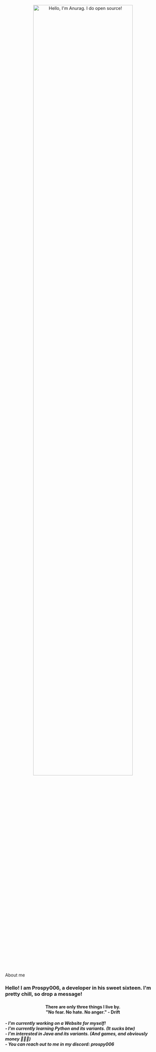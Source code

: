 <p align="center"><a href="https://anuraghazra.github.io"><img width="80%" alt="Hello, I'm Anurag. I do open source!" src="./assets/gh-readme-header.png" /></a></p>
<body>
	About me <br>
	<h3> Hello! I am Prospy006, a developer in his sweet sixteen. I'm pretty chill, so drop a message! <h3/>
<h4 align="center">
	There are only three things I live by. <br>
    "No fear. No hate. No anger." - Drift
<h4/>
<h5>
	- I'm currently working on a Website for myself! <br>
	- I'm currently learning Python and its variants. (It sucks btw) <br>
	- I'm interested in Java and its variants. (And games, and obviously money 🤑🤑🤑) <br>
	- You can reach out to me in my discord: prospy006 <br>
<h5/>
<body/>
<!--
**Prospy006/prospy006** is a ✨ _special_ ✨ repository because its `README.md` (this file) appears on your GitHub profile.

Here are some ideas to get you started:

- 🔭 I’m currently working on ...
- 🌱 I’m currently learning ...
- 👯 I’m looking to collaborate on ...
- 🤔 I’m looking for help with ...
- 💬 Ask me about ...
- 📫 How to reach me: ...
- 😄 Pronouns: ...
- ⚡ Fun fact: ...
-->
